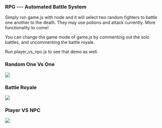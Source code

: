 ### RPG --- Automated Battle System ###

Simply run game.js with node and it will select two random fighters to battle one another to the death. They may use potions and attack currently. More functionality to come!

You can change the game mode of game.js by commenting out the solo battles, and uncommenting the battle royale.

Run player_vs_npc.js to see that demo as well.

### Random One Vs One ###
![](random_1v1.gif)

### Battle Royale ###
![](battle_royale.gif)

### Player VS NPC ###
![](player_vs_npc.gif)